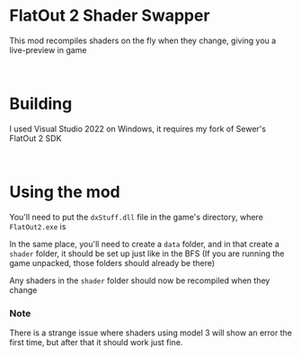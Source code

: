 # FlatOut 2 Shader Swapper
This mod recompiles shaders on the fly when they change, giving you a live-preview in game

<br>

# Building
I used Visual Studio 2022 on Windows, it requires my fork of Sewer's FlatOut 2 SDK

<br>

# Using the mod
You'll need to put the ```dxStuff.dll``` file in the game's directory, where ```FlatOut2.exe``` is

In the same place, you'll need to create a ```data``` folder, and in that create a ```shader``` folder, it should be set up just like in the BFS (If you are running the game unpacked, those folders should already be there)

Any shaders in the ```shader``` folder should now be recompiled when they change

### Note
There is a strange issue where shaders using model 3 will show an error the first time, but after that it should work just fine.
